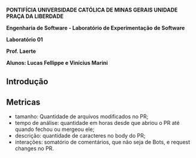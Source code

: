 **PONTIFÍCIA UNIVERSIDADE CATÓLICA DE MINAS GERAIS UNIDADE PRAÇA DA LIBERDADE**

**Engenharia de Software - Laboratório de Experimentação de Software**

**Laboratório 01**

**Prof. Laerte**

**Alunos: Lucas Fellippe e Vinícius Marini**

## Introdução

## Metricas

- tamanho: Quantidade de arquivos modificados no PR;
- tempo de análise: quantidade em horas desde que abriou o PR até quando fechou ou mergeou ele;
- descrição: quantidade de caracteres no body do PR;
- interações: somatório de comentários, que não seja de Bots, e request changes no PR.
